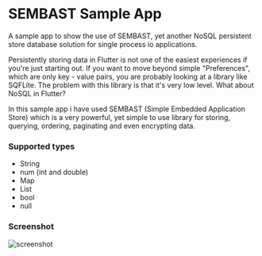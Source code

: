 # SEMBAST Sample App

A sample app to show the use of SEMBAST, yet another NoSQL persistent store database solution for single process io applications.

Persistently storing data in Flutter is not one of the easiest experiences if you're just starting out. If you want to move beyond simple "Preferences", which are only key - value pairs, you are probably looking at a library like SQFLite. The problem with this library is that it's very low level. What about NoSQL in Flutter?

In this sample app i have used SEMBAST (Simple Embedded Application Store) which is a very powerful, yet simple to use library for storing, querying, ordering, paginating and even encrypting data.

### Supported types

- String
- num (int and double)
- Map
- List
- bool
- null

### Screenshot

![screenshot](https://github.com/zubairehman/SEMBAST-Example/blob/master/screenshots/Simulator%20Screen%20Shot%20-%20iPhone%20X%CA%80%20-%202019-04-16%20at%2014.25.53.png)
